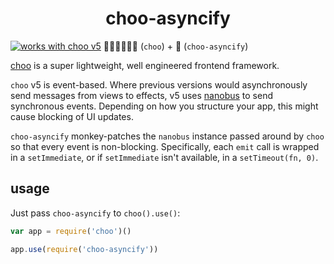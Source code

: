 <div align="center"><h1>choo-asyncify</h1></div>

[![works with choo v5](https://img.shields.io/badge/works%20with-choo%20v5-ff69b4.svg?style=flat-square)](https://github.com/yoshuawuyts/choo) :steam_locomotive::train::train::train::train::train: (`choo`) + :train: (`choo-asyncify`)

[choo](https://github.com/yoshuawuyts/choo) is a super lightweight, well engineered frontend framework.

`choo` v5 is event-based. Where previous versions would asynchronously send messages from views to effects, v5 uses [nanobus](https://github.com/yoshuawuyts/nanobus) to send synchronous events.
Depending on how you structure your app, this might cause blocking of UI updates.

`choo-asyncify` monkey-patches the `nanobus` instance passed around by `choo` so that every event is non-blocking.
Specifically, each `emit` call is wrapped in a `setImmediate`, or if `setImmediate` isn't available, in a `setTimeout(fn, 0)`.

## usage

Just pass `choo-asyncify` to `choo().use()`:

```js
var app = require('choo')()

app.use(require('choo-asyncify'))
```

